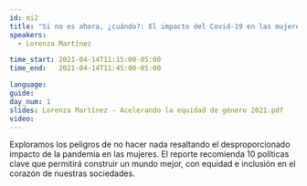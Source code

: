 ```yaml
---
id: mi2
title: "Si no es ahora, ¿cuándo?: El impacto del Covid-19 en las mujeres"
speakers:
  - Lorenza Martínez

time_start: 2021-04-14T11:15:00-05:00
time_end:   2021-04-14T11:45:00-05:00

language: 
guide:
day_num: 1
slides: Lorenza Martínez - Acelerando la equidad de género 2021.pdf
video: 
---
```


Exploramos los peligros de no hacer nada resaltando el desproporcionado impacto de la pandemia en las mujeres. El reporte recomienda 10 políticas clave que permitirá construir un mundo mejor, con equidad e inclusión en el corazón de nuestras sociedades.
